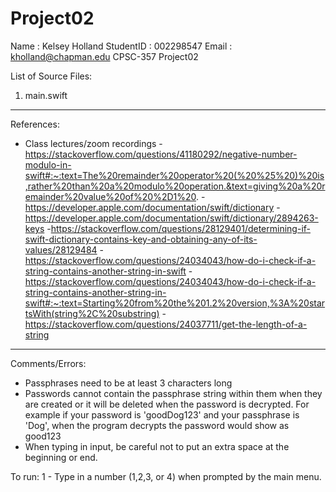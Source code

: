 # Project02


Name : Kelsey Holland
StudentID : 002298547
Email : kholland@chapman.edu
CPSC-357
Project02

List of Source Files:
  1) main.swift




---------------------
References:
- Class lectures/zoom recordings
-https://stackoverflow.com/questions/41180292/negative-number-modulo-in-swift#:~:text=The%20remainder%20operator%20(%20%25%20)%20is,rather%20than%20a%20modulo%20operation.&text=giving%20a%20remainder%20value%20of%20%2D1%20.
-https://developer.apple.com/documentation/swift/dictionary
-https://developer.apple.com/documentation/swift/dictionary/2894263-keys
-https://stackoverflow.com/questions/28129401/determining-if-swift-dictionary-contains-key-and-obtaining-any-of-its-values/28129484
-https://stackoverflow.com/questions/24034043/how-do-i-check-if-a-string-contains-another-string-in-swift
-https://stackoverflow.com/questions/24034043/how-do-i-check-if-a-string-contains-another-string-in-swift#:~:text=Starting%20from%20the%201.2%20version,%3A%20startsWith(string%2C%20substring)
-https://stackoverflow.com/questions/24037711/get-the-length-of-a-string


---------------------


Comments/Errors:
- Passphrases need to be at least 3 characters long
- Passwords cannot contain the passphrase string within them when they are created or it will be deleted when the password is decrypted. For example if your password is 'goodDog123'
and your passphrase is 'Dog', when the program decrypts the password would show as good123
- When typing in input, be careful not to put an extra space at the beginning or end.


To run:
1 - Type in a number (1,2,3, or 4) when prompted by the main menu.

